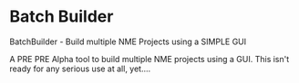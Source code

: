 Batch Builder
============

BatchBuilder - Build multiple NME Projects using a SIMPLE GUI

A PRE PRE Alpha tool to build multiple NME projects using a GUI. This isn't ready for any serious use at all, yet....
